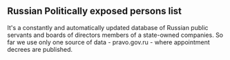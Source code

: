 ## Russian Politically exposed persons list

It's a constantly and automatically updated database of Russian public servants and boards of directors members of a state-owned companies. So far we use only one source of data - pravo.gov.ru - where appointment decrees are published. 


